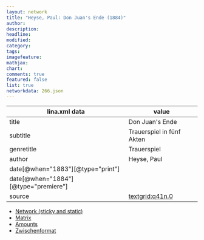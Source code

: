 ```yaml
---
layout: network
title: "Heyse, Paul: Don Juan's Ende (1884)"
author:
description:
headline:
modified:
category:
tags:
imagefeature: 
mathjax: 
chart: 
comments: true
featured: false
list: true
networkdata: 266.json
---
```

lina.xml data  | value
------------- | -------------
title|Don Juan's Ende
subtitle|Trauerspiel in fünf Akten
genretitle|Trauerspiel
author|Heyse, Paul
date[@when="1883"][@type="print"]|
date[@when="1884"][@type="premiere"]|
source|[textgrid:q41n.0](https://textgridlab.org/1.0/tgcrud-public/rest/textgrid:q41n.0/data)



* [Network (sticky and static)](/linas/network266)
* [Matrix](/linas/matrix266)
* [Amounts](/linas/amount266)
* [Zwischenformat](/linas/lina266 )
